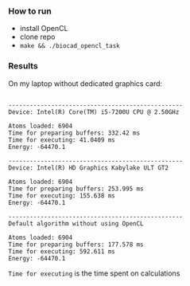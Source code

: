 ### How to run

- install OpenCL 
- clone repo
- `make && ./biocad_opencl_task`

### Results

On my laptop without dedicated graphics card:
```

-------------------------------------------------
Device: Intel(R) Core(TM) i5-7200U CPU @ 2.50GHz 

Atoms loaded: 6904
Time for preparing buffers: 332.42 ms
Time for executing: 41.0409 ms
Energy: -64470.1

-------------------------------------------------
Device: Intel(R) HD Graphics Kabylake ULT GT2 

Atoms loaded: 6904
Time for preparing buffers: 253.995 ms
Time for executing: 155.638 ms
Energy: -64470.1

-------------------------------------------------
Default algorithm without using OpenCL

Atoms loaded: 6904
Time for preparing buffers: 177.578 ms
Time for executing: 592.611 ms
Energy: -64470.1

```

`Time for executing` is the time spent on calculations

